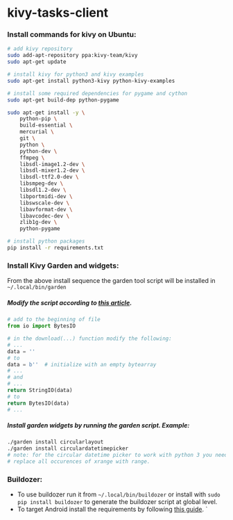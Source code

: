 # kivy-tasks-client

### Install commands for kivy on Ubuntu:

```bash
# add kivy repository
sudo add-apt-repository ppa:kivy-team/kivy
sudo apt-get update

# install kivy for python3 and kivy examples
sudo apt-get install python3-kivy python-kivy-examples

# install some required dependencies for pygame and cython
sudo apt-get build-dep python-pygame

sudo apt-get install -y \
    python-pip \
    build-essential \
    mercurial \
    git \
    python \
    python-dev \
    ffmpeg \
    libsdl-image1.2-dev \
    libsdl-mixer1.2-dev \
    libsdl-ttf2.0-dev \
    libsmpeg-dev \
    libsdl1.2-dev \
    libportmidi-dev \
    libswscale-dev \
    libavformat-dev \
    libavcodec-dev \
    zlib1g-dev \
    python-pygame

# install python packages
pip install -r requirements.txt
```

### Install Kivy Garden and widgets:

From the above install sequence the garden tool script will be installed in ```~/.local/bin/garden```

##### Modify the script according to [this article](http://advinpy.blogspot.ro/2015/12/kivy-garden-fixed-to-fertile-land-again.html).

```python
# add to the beginning of file
from io import BytesIO

# in the download(...) function modify the following:
# ...
data = ''
# to
data = b''  # initialize with an empty bytearray
# ...
# and
# ...
return StringIO(data)
# to
return BytesIO(data)
# ...
```

##### Install garden widgets by running the garden script. Example:

```bash
./garden install circularlayout
./garden install circulardatetimepicker
# note: for the circular datetime picker to work with python 3 you need to
# replace all occurences of xrange with range.
```

### Buildozer:
- To use buildozer run it from ```~/.local/bin/buildozer``` or install with ```sudo pip install buildozer``` to generate the buildozer script at global level.
- To target Android install the requirements by following [this guide](https://buildozer.readthedocs.org/en/latest/installation.html).
`
